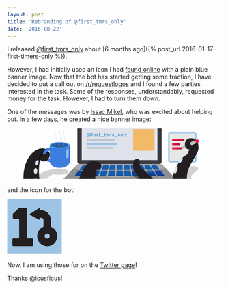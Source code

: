 ```yaml
---
layout: post
title: 'Rebranding of @first_tmrs_only'
date: '2016-08-22'
---
```


I released [@first_tmrs_only](https://twitter.com/first_tmrs_only) about [6 months ago]({% post_url 2016-01-17-first-timers-only %}).

However, I had initially used an icon I had [found online](https://freepik.com) with a plain blue banner image. Now that the bot has started getting some traction, I have decided to put a call out on [/r/requestlogos](https://reddit.com/r/requestlogos) and I found a few parties interested in the task. Some of the responses, understandably, requested money for the task. However, I had to turn them down.

One of the messages was by [Issac Mikel](http://mikel.design/), who was excited about helping out. 
In a few days, he created a nice banner image:

![@first_tmrs_only banner image](/content/images/2016/Aug/first-timers-only-banner.png)

and the icon for the bot:

![@first_tmrs_only icon](/content/images/2016/Aug/first-timers-only-icon.png)


Now, I am using those for on the [Twitter page](https://twitter.com/first_tmrs_only)!

Thanks [@icusficus](https://twitter.com/icusficus)!

